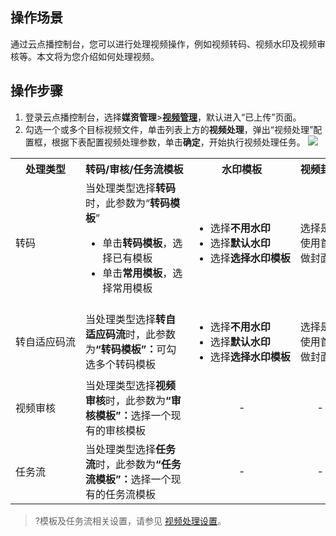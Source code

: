 ## 操作场景
通过云点播控制台，您可以进行处理视频操作，例如视频转码、视频水印及视频审核等。本文将为您介绍如何处理视频。

## 操作步骤
1. 登录云点播控制台，选择**媒资管理**>[**视频管理**](https://console.cloud.tencent.com/vod/media)，默认进入“已上传”页面。
2. 勾选一个或多个目标视频文件，单击列表上方的**视频处理**，弹出“视频处理”配置框，根据下表配置视频处理参数，单击**确定**，开始执行视频处理任务。
![](https://main.qcloudimg.com/raw/71d44d58b38b592e3969146a05937817.png)
<table>
     <tr>
         <th nowrap="nowrap">处理类型</th>  
         <th nowrap="nowrap">转码/审核/任务流模板</th>  
         <th nowrap="nowrap">水印模板</th>  
         <th nowrap="nowrap">视频封面</th>  
     </tr>
	 <tr>      
         <td>转码</td>   
	     <td>当处理类型选择<b>转码</b>时，此参数为“<b>转码模板</b>”<ul><li>单击<b>转码模板</b>，选择已有模板<li>单击<b>常用模板</b>，选择常用模板</ul></td>   
	     <td nowrap="nowrap"><ul><li>选择<b>不用水印</b><li>选择<b>默认水印</b><li>选择<b>选择水印模板</b></td>   
	     <td>选择是否使用首帧做封面</td>
     </tr> 
	 <tr>      
         <td nowrap="nowrap">转自适应码流 </td>   
	     <td>当处理类型选择<b>转自适应码流</b>时，此参数为<b>“转码模板”：</b>可勾选多个转码模板</td>   
	     <td><ul><li>选择<b>不用水印</b><li>选择<b>默认水印</b><li>选择<b>选择水印模板</b></td>   
	     <td>选择是否使用首帧做封面</td>
     </tr> 
	 <tr>      
         <td>视频审核</td>   
	     <td>当处理类型选择<b>视频审核</b>时，此参数为<b>“审核模板”：</b>选择一个现有的审核模板</td>   
	     <td align="middle">-</td>   
	     <td align="middle">-</td>
     </tr> 
		  <tr>      
         <td>任务流</td>   
	     <td>当处理类型选择<b>任务流</b>时，此参数为<b>“任务流模板”：</b>选择一个现有的任务流模板</td>   
	     <td align="middle">-</td>   
	     <td align="middle">-</td>
     </tr> 
	     </tr> 
</table>

>?模板及任务流相关设置，请参见 [视频处理设置](https://cloud.tencent.com/document/product/266/33818)。





